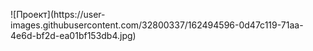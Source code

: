 <p>![Проект](https://user-images.githubusercontent.com/32800337/162494596-0d47c119-71aa-4e6d-bf2d-ea01bf153db4.jpg)</p>
